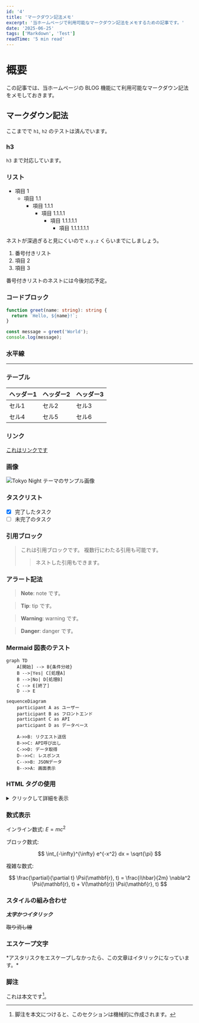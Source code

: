 ```yaml
---
id: '4'
title: 'マークダウン記法メモ'
excerpt: '当ホームページで利用可能なマークダウン記法をメモするための記事です。'
date: '2025-06-25'
tags: ['Markdown', 'Test']
readTime: '5 min read'
---
```


# 概要

この記事では、当ホームページの BLOG 機能にて利用可能なマークダウン記法をメモしておきます。

## マークダウン記法

ここまでで `h1`, `h2` のテストは済んでいます。

### h3

`h3` まで対応しています。

### リスト

- 項目 1
  - 項目 1.1
    - 項目 1.1.1
      - 項目 1.1.1.1
        - 項目 1.1.1.1.1
          - 項目 1.1.1.1.1.1

ネストが深過ぎると見にくいので `x.y.z` くらいまでにしましょう。

1. 番号付きリスト
2. 項目 2
3. 項目 3

番号付きリストのネストには今後対応予定。

### コードブロック

```typescript
function greet(name: string): string {
  return `Hello, ${name}!`;
}

const message = greet('World');
console.log(message);
```

### 水平線

---

### テーブル

| ヘッダー1 | ヘッダー2 | ヘッダー3 |
| --------- | --------- | --------- |
| セル1     | セル2     | セル3     |
| セル4     | セル5     | セル6     |

### リンク

[これはリンクです](https://github.com/hashiiiii)

### 画像

![Tokyo Night テーマのサンプル画像](/images/blog/sample-image.svg 'Tokyo Night Sample Image')

### タスクリスト

- [x] 完了したタスク
- [ ] 未完了のタスク

### 引用ブロック

> これは引用ブロックです。
> 複数行にわたる引用も可能です。
>
> > ネストした引用もできます。

### アラート記法

> **Note**: note です。

> **Tip**: tip です。

> **Warning**: warning です。

> **Danger**: danger です。

### Mermaid 図表のテスト

```mermaid
graph TD
    A[開始] --> B{条件分岐}
    B -->|Yes| C[処理A]
    B -->|No| D[処理B]
    C --> E[終了]
    D --> E
```

```mermaid
sequenceDiagram
    participant A as ユーザー
    participant B as フロントエンド
    participant C as API
    participant D as データベース

    A->>B: リクエスト送信
    B->>C: API呼び出し
    C->>D: データ取得
    D-->>C: レスポンス
    C-->>B: JSONデータ
    B-->>A: 画面表示
```

### HTML タグの使用

<details>
<summary>クリックして詳細を表示</summary>

これは HTML の `<details>` タグを使用した折りたたみ可能なコンテンツです。

- マークダウン記法も使用可能
- **太字** や _斜体_ も OK
- `コード` も問題なし

```javascript
// コードブロックも動作します
function example() {
  console.log('詳細が表示されました！');
}
```

</details>

### 数式表示

インライン数式: $E = mc^2$

ブロック数式:

$$
\int_{-\infty}^{\infty} e^{-x^2} dx = \sqrt{\pi}
$$

複雑な数式:

$$
\frac{\partial}{\partial t} \Psi(\mathbf{r}, t) = \frac{i\hbar}{2m} \nabla^2 \Psi(\mathbf{r}, t) + V(\mathbf{r}) \Psi(\mathbf{r}, t)
$$

### スタイルの組み合わせ

**_太字かつイタリック_**

~~取り消し線~~

### エスケープ文字

\*アスタリスクをエスケープしなかったら、この文章はイタリックになっています。\*

### 脚注

これは本文です[^1]。

[^1]: 脚注を本文につけると、このセクションは機械的に作成されます。
